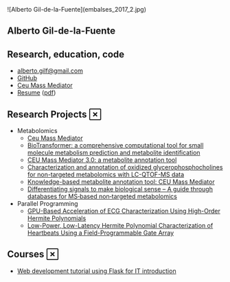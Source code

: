<article class="markdown-body">

<link type="text/css" rel="stylesheet" href="style.css">

<div class="mainDetails">

<div id="headshot">![Alberto Gil-de-la-Fuente](embalses_2017_2.jpg)</div>

<div id="name">

# Alberto Gil-de-la-Fuente

## Research, education, code

</div>

<div id="contactDetails">

*   [alberto.gilf@gmail.com](mailto:alberto.gilf@gmail.com)
*   [GitHub](https://github.com/alberto.gilf)
*   [Ceu Mass Mediator](http://ceumass.eps.uspceu.es/)
*   [Resume](https://albertogilf.github.io/resume/resume_GildelaFuente.html) ([pdf](https://albertogilf.github.io/resume/resume_GildelaFuente.pdf))

</div>

</div>

## Research Projects [](#research-projects "link to projects")

*   Metabolomics
    *   [Ceu Mass Mediator](https://github.com/albertogilf/ceuMassMediator)
    *   [BioTransformer: a comprehensive computational tool for small molecule metabolism prediction and metabolite identification](https://jcheminf.biomedcentral.com/articles/10.1186/s13321-018-0324-5)
    *   [CEU Mass Mediator 3.0: a metabolite annotation tool](https://pubs.acs.org/doi/abs/10.1021/acs.jproteome.8b00720)
    *   [Characterization and annotation of oxidized glycerophosphocholines for non-targeted metabolomics with LC-QTOF-MS data](https://www.sciencedirect.com/science/article/pii/S0003267018309425)
    *   [Knowledge-based metabolite annotation tool: CEU Mass Mediator](https://www.sciencedirect.com/science/article/abs/pii/S0731708517326559)
    *   [Differentiating signals to make biological sense – A guide through databases for MS‐based non‐targeted metabolomics](https://onlinelibrary.wiley.com/doi/full/10.1002/elps.201700070)
*   Parallel Programming
    *   [GPU-Based Acceleration of ECG Characterization Using High-Order Hermite Polynomials](https://albertogilf.github.io/ECGHermiteApproximation/gil2016.pdf)
    *   [Low-Power, Low-Latency Hermite Polynomial Characterization of Heartbeats Using a Field-Programmable Gate Array](https://link.springer.com/chapter/10.1007/978-3-319-31744-1_24)

## Courses [](#courses "link to courses")

*   [Web development tutorial using Flask for IT introduction](https://albertogilf.github.io/web_server_introduction/README.md)

</article>